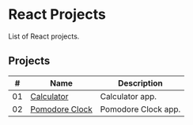 # React Projects

List of React projects.

## Projects

|  #  | Name                                                       | Description                              |
| ----| -----------------------------------------------------------| -----------------------------------------|
|  01 | [Calculator](./calculator/README.md)                       | Calculator app.                          |
|  02 | [Pomodore Clock](./pomodore-clock/README.md)               | Pomodore Clock app.                      |
